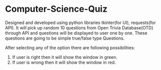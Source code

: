 # Computer-Science-Quiz
Designed and developed using python libraries tkinter(for UI), requests(for API).
It will pick up random 10 questions from Open Trivia Database(OTD) through API and questions will be displayed to user one by one.
These questions are going to be simple true/false type Questions.

After selecting any of the option there are following possibilities:
1. If user is right then it will show the window in green.
2. If user is wrong then it will show the window in red.
